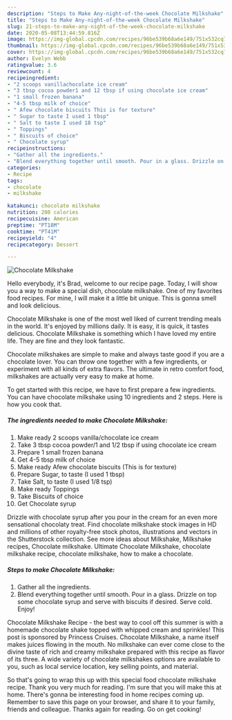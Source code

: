 ```yaml
---
description: "Steps to Make Any-night-of-the-week Chocolate Milkshake"
title: "Steps to Make Any-night-of-the-week Chocolate Milkshake"
slug: 21-steps-to-make-any-night-of-the-week-chocolate-milkshake
date: 2020-05-08T13:44:59.816Z
image: https://img-global.cpcdn.com/recipes/96be539b68a6e149/751x532cq70/chocolate-milkshake-recipe-main-photo.jpg
thumbnail: https://img-global.cpcdn.com/recipes/96be539b68a6e149/751x532cq70/chocolate-milkshake-recipe-main-photo.jpg
cover: https://img-global.cpcdn.com/recipes/96be539b68a6e149/751x532cq70/chocolate-milkshake-recipe-main-photo.jpg
author: Evelyn Webb
ratingvalue: 3.6
reviewcount: 4
recipeingredient:
- "2 scoops vanillachocolate ice cream"
- "3 tbsp cocoa powder1 and 12 tbsp if using chocolate ice cream"
- "1 small frozen banana"
- "4-5 tbsp milk of choice"
- " Afew chocolate biscuits This is for texture"
- " Sugar to taste I used 1 tbsp"
- " Salt to taste I used 18 tsp"
- " Toppings"
- " Biscuits of choice"
- " Chocolate syrup"
recipeinstructions:
- "Gather all the ingredients."
- "Blend everything together until smooth. Pour in a glass. Drizzle on top some chocolate syrup and serve with biscuits if desired. Serve cold. Enjoy!"
categories:
- Recipe
tags:
- chocolate
- milkshake

katakunci: chocolate milkshake 
nutrition: 208 calories
recipecuisine: American
preptime: "PT18M"
cooktime: "PT41M"
recipeyield: "4"
recipecategory: Dessert

---
```



![Chocolate Milkshake](https://img-global.cpcdn.com/recipes/96be539b68a6e149/751x532cq70/chocolate-milkshake-recipe-main-photo.jpg)

Hello everybody, it's Brad, welcome to our recipe page. Today, I will show you a way to make a special dish, chocolate milkshake. One of my favorites food recipes. For mine, I will make it a little bit unique. This is gonna smell and look delicious.

Chocolate Milkshake is one of the most well liked of current trending meals in the world. It's enjoyed by millions daily. It is easy, it is quick, it tastes delicious. Chocolate Milkshake is something which I have loved my entire life. They are fine and they look fantastic.

Chocolate milkshakes are simple to make and always taste good if you are a chocolate lover. You can throw one together with a few ingredients, or experiment with all kinds of extra flavors. The ultimate in retro comfort food, milkshakes are actually very easy to make at home.


To get started with this recipe, we have to first prepare a few ingredients. You can have chocolate milkshake using 10 ingredients and 2 steps. Here is how you cook that.

<!--inarticleads1-->

##### The ingredients needed to make Chocolate Milkshake:

1. Make ready 2 scoops vanilla/chocolate ice cream
1. Take 3 tbsp cocoa powder/1 and 1/2 tbsp if using chocolate ice cream
1. Prepare 1 small frozen banana
1. Get 4-5 tbsp milk of choice
1. Make ready  Afew chocolate biscuits (This is for texture)
1. Prepare  Sugar, to taste (I used 1 tbsp)
1. Take  Salt, to taste (I used 1/8 tsp)
1. Make ready  Toppings
1. Take  Biscuits of choice
1. Get  Chocolate syrup


Drizzle with chocolate syrup after you pour in the cream for an even more sensational chocolaty treat. Find chocolate milkshake stock images in HD and millions of other royalty-free stock photos, illustrations and vectors in the Shutterstock collection. See more ideas about Milkshake, Milkshake recipes, Chocolate milkshake. Ultimate Chocolate Milkshake, chocolate milkshake recipe, chocolate milkshake, how to make a chocolate. 

<!--inarticleads2-->

##### Steps to make Chocolate Milkshake:

1. Gather all the ingredients.
1. Blend everything together until smooth. Pour in a glass. Drizzle on top some chocolate syrup and serve with biscuits if desired. Serve cold. Enjoy!


Chocolate Milkshake Recipe - the best way to cool off this summer is with a homemade chocolate shake topped with whipped cream and sprinkles! This post is sponsored by Princess Cruises. Chocolate Milkshake, a name itself makes juices flowing in the mouth. No milkshake can ever come close to the divine taste of rich and creamy milkshake prepared with this recipe as flavor of its three. A wide variety of chocolate milkshakes options are available to you, such as local service location, key selling points, and material. 

So that's going to wrap this up with this special food chocolate milkshake recipe. Thank you very much for reading. I'm sure that you will make this at home. There's gonna be interesting food in home recipes coming up. Remember to save this page on your browser, and share it to your family, friends and colleague. Thanks again for reading. Go on get cooking!
